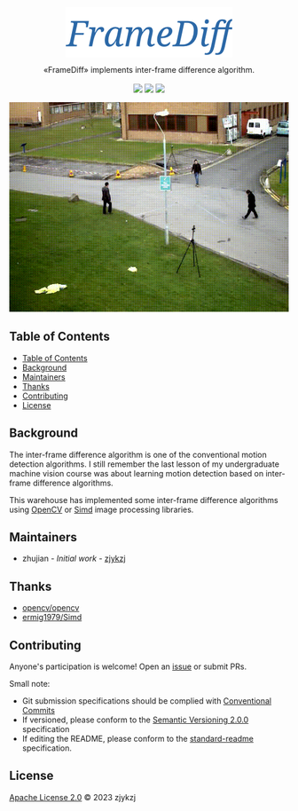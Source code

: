 <!-- <div align="right">
  Language:
    🇺🇸
  <a title="Chinese" href="./README.zh-CN.md">🇨🇳</a>
</div> -->

 <div align="center"><a title="" href="https://github.com/zjykzj/FrameDiff.git"><img align="center" src="./imgs/FrameDiff.png"></a></div>

<p align="center">
  «FrameDiff» implements inter-frame difference algorithm.
<br>
<br>
  <a href="https://github.com/RichardLitt/standard-readme"><img src="https://img.shields.io/badge/standard--readme-OK-green.svg?style=flat-square"></a>
  <a href="https://conventionalcommits.org"><img src="https://img.shields.io/badge/Conventional%20Commits-1.0.0-yellow.svg"></a>
  <a href="http://commitizen.github.io/cz-cli/"><img src="https://img.shields.io/badge/commitizen-friendly-brightgreen.svg"></a>
</p>

<div align="center">
<img src="./assets/framediff.gif">
</div>

## Table of Contents

- [Table of Contents](#table-of-contents)
- [Background](#background)
- [Maintainers](#maintainers)
- [Thanks](#thanks)
- [Contributing](#contributing)
- [License](#license)

## Background

The inter-frame difference algorithm is one of the conventional motion detection algorithms. I still remember the last lesson of my undergraduate machine vision course was about learning motion detection based on inter-frame difference algorithms.

This warehouse has implemented some inter-frame difference algorithms using [OpenCV](https://github.com/opencv/opencv) or [Simd](https://github.com/ermig1979/Simd) image processing libraries.

## Maintainers

* zhujian - *Initial work* - [zjykzj](https://github.com/zjykzj)

## Thanks

* [opencv/opencv](https://github.com/opencv/opencv)
* [ermig1979/Simd](https://github.com/ermig1979/Simd)

## Contributing

Anyone's participation is welcome! Open an [issue](https://github.com/zjykzj/InterframeDiff/issues) or submit PRs.

Small note:

* Git submission specifications should be complied
  with [Conventional Commits](https://www.conventionalcommits.org/en/v1.0.0-beta.4/)
* If versioned, please conform to the [Semantic Versioning 2.0.0](https://semver.org) specification
* If editing the README, please conform to the [standard-readme](https://github.com/RichardLitt/standard-readme)
  specification.

## License

[Apache License 2.0](LICENSE) © 2023 zjykzj